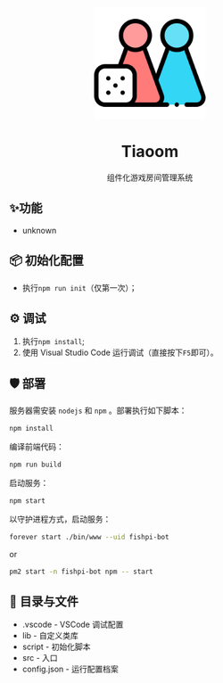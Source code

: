 <p align="center">
  <img width="200" src="logo.png">
</p>

<h1 align="center">Tiaoom</h1>
<p align="center">组件化游戏房间管理系统</p>

## ✨功能
- unknown

## 📦 初始化配置
- 执行`npm run init`（仅第一次）；

## ⚙️ 调试
1. 执行`npm install`;
2. 使用 Visual Studio Code 运行调试（直接按下`F5`即可）。

## 🛡 部署
服务器需安装 `nodejs` 和 `npm` 。部署执行如下脚本：
```bash
npm install
```

编译前端代码：  
```bash
npm run build
```

启动服务：
```bash
npm start
```

以守护进程方式，启动服务：
```bash
forever start ./bin/www --uid fishpi-bot
```
or
```bash
pm2 start -n fishpi-bot npm -- start
```

## 📁 目录与文件
- .vscode - VSCode 调试配置
- lib - 自定义类库
- script - 初始化脚本 
- src - 入口
- config.json - 运行配置档案
